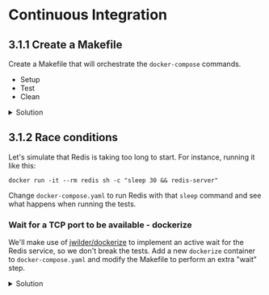 # Continuous Integration

## 3.1.1 Create a Makefile

Create a Makefile that will orchestrate the `docker-compose` commands.
* Setup
* Test
* Clean

<details>
<summary>Solution</summary>

```makefile

.PHONY: clean
clean:
	docker-compose down

.PHONY: test
test: clean 
	docker-compose up --abort-on-container-exit

```
</details>

## 3.1.2 Race conditions

Let's simulate that Redis is taking too long to start. For instance, running it like this:

```
docker run -it --rm redis sh -c "sleep 30 && redis-server"
```

Change `docker-compose.yaml` to run Redis with that `sleep` command and see what happens when running the tests.

### Wait for a TCP port to be available - dockerize

We'll make use of [jwilder/dockerize](https://github.com/jwilder/dockerize) to implement an active wait for the Redis service, so we don't break the tests. Add a new `dockerize` container to `docker-compose.yaml` and modify the Makefile to perform an extra "wait" step.

<details>
<summary>Solution</summary>

```yaml
version: '2.1'

services:
  redis:
    image: redis:4-alpine
    command: sh -c "sleep 30 && redis-server"
  waiter:
    image: jwilder/dockerize 
    command: "true"
  test-runner:
    image: maven:3.5-jdk-8-alpine
    command: "true"
    working_dir: /code
    volumes:
      - .:/code
      - /tmp/dockerm2:/tmp/.m2/repository
```

```makefile

.PHONY: clean
clean:
	docker-compose down

setup:
	docker-compose up -d

wait:
	docker-compose run waiter dockerize -wait tcp://redis:6379 -timeout 30s

verify:
	docker-compose run test-runner mvn -Dmaven.repo.local=/tmp/.m2/repository verify

.PHONY: test
test: clean setup wait verify
```
</details>


